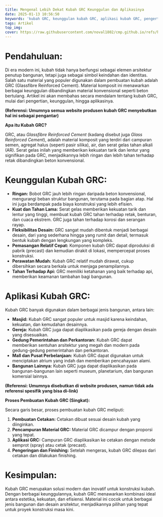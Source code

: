 ```yaml
---
title: Mengenal Lebih Dekat Kubah GRC Keunggulan dan Aplikasinya
date: 2025-01-13 10:56:50
keywords: 'kubah GRC, keunggulan kubah GRC, aplikasi kubah GRC, pengertian kubah GRC, Glassfibre Reinforced Cement, desain kubah GRC, proses pembuatan kubah GRC, material kubah modern, konstruksi kubah ringan, kubah tahan lama, arsitektur kubah GRC, pemasangan kubah GRC, perawatan kubah GRC, kubah tahan api, fleksibilitas desain GRC, kubah GRC untuk masjid, kubah GRC untuk gereja, kubah GRC bangunan pemerintahan, kubah GRC pusat perbelanjaan, kubah GRC planetarium, keuntungan menggunakan kubah GRC, harga kubah GRC, kontraktor kubah GRC'
tags: Artikel
top_img:
cover: https://raw.githubusercontent.com/noval1802/cmp.github.io/refs/heads/main/asset/kubah/FB_IMG_1548860207280.jpg
---
```


# **Pendahuluan:**

Di era modern ini, kubah tidak hanya berfungsi sebagai elemen arsitektur penutup bangunan, tetapi juga sebagai simbol keindahan dan identitas. Salah satu material yang populer digunakan dalam pembuatan kubah adalah GRC (Glassfibre Reinforced Cement). Material komposit ini menawarkan berbagai keunggulan dibandingkan material konvensional seperti beton bertulang. Artikel ini akan membahas secara mendalam tentang kubah GRC, mulai dari pengertian, keunggulan, hingga aplikasinya.

**(Referensi: Umumnya semua website produsen kubah GRC menyebutkan hal ini sebagai pengantar)**

**Apa itu Kubah GRC?**

GRC, atau *Glassfibre Reinforced Cement* (kadang disebut juga *Glass Reinforced Cement*), adalah material komposit yang terdiri dari campuran semen, agregat halus (seperti pasir silika), air, dan serat gelas tahan alkali (AR). Serat gelas inilah yang memberikan kekuatan tarik dan lentur yang signifikan pada GRC, menjadikannya lebih ringan dan lebih tahan terhadap retak dibandingkan beton konvensional.

# **Keunggulan Kubah GRC:**

*   **Ringan:** Bobot GRC jauh lebih ringan daripada beton konvensional, mengurangi beban struktur bangunan, terutama pada bagian atap. Hal ini juga berdampak pada biaya konstruksi yang lebih efisien.
*   **Kuat dan Tahan Lama:** Serat gelas memberikan kekuatan tarik dan lentur yang tinggi, membuat kubah GRC tahan terhadap retak, benturan, dan cuaca ekstrem. GRC juga tahan terhadap korosi dan serangan rayap.
*   **Fleksibilitas Desain:** GRC sangat mudah dibentuk menjadi berbagai desain, dari yang sederhana hingga yang rumit dan detail, termasuk bentuk kubah dengan lengkungan yang kompleks.
*   **Pemasangan Relatif Cepat:** Komponen kubah GRC dapat diproduksi di pabrik (precast) dan kemudian dirakit di lokasi, mempercepat proses konstruksi.
*   **Perawatan Mudah:** Kubah GRC relatif mudah dirawat, cukup dibersihkan secara berkala untuk menjaga penampilannya.
*   **Tahan Terhadap Api:** GRC memiliki ketahanan yang baik terhadap api, memberikan keamanan tambahan bagi bangunan.


# **Aplikasi Kubah GRC:**

Kubah GRC banyak digunakan dalam berbagai jenis bangunan, antara lain:

*   **Masjid:** Kubah GRC sangat populer untuk masjid karena keindahan, kekuatan, dan kemudahan desainnya.
*   **Gereja:** Kubah GRC juga dapat diaplikasikan pada gereja dengan desain yang disesuaikan.
*   **Gedung Pemerintahan dan Perkantoran:** Kubah GRC dapat memberikan sentuhan arsitektur yang megah dan modern pada gedung-gedung pemerintahan dan perkantoran.
*   **Mall dan Pusat Perbelanjaan:** Kubah GRC dapat digunakan untuk menciptakan atrium yang indah dan memberikan pencahayaan alami.
*   **Bangunan Lainnya:** Kubah GRC juga dapat diaplikasikan pada bangunan-bangunan lain seperti museum, planetarium, dan bangunan komersial lainnya.

**(Referensi: Umumnya disebutkan di website produsen, namun tidak ada referensi spesifik yang bisa di-link)**

**Proses Pembuatan Kubah GRC (Singkat):**

Secara garis besar, proses pembuatan kubah GRC meliputi:

1.  **Pembuatan Cetakan:** Cetakan dibuat sesuai desain kubah yang diinginkan.
2.  **Pencampuran Material GRC:** Material GRC dicampur dengan proporsi yang tepat.
3.  **Aplikasi GRC:** Campuran GRC diaplikasikan ke cetakan dengan metode semprot (spray) atau cetak (precast).
4.  **Pengeringan dan Finishing:** Setelah mengeras, kubah GRC dilepas dari cetakan dan dilakukan finishing.


# **Kesimpulan:**

Kubah GRC merupakan solusi modern dan inovatif untuk konstruksi kubah. Dengan berbagai keunggulannya, kubah GRC menawarkan kombinasi ideal antara estetika, kekuatan, dan efisiensi. Material ini cocok untuk berbagai jenis bangunan dan desain arsitektur, menjadikannya pilihan yang tepat untuk proyek konstruksi masa kini.